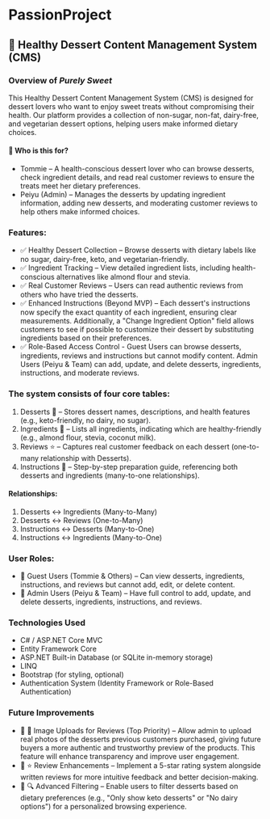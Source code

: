# PassionProject

## 🍰 Healthy Dessert Content Management System (CMS)

### Overview of *Purely Sweet*
This Healthy Dessert Content Management System (CMS) is designed for dessert lovers who want to enjoy sweet treats without compromising their health. Our platform provides a collection of non-sugar, non-fat, dairy-free, and vegetarian dessert options, helping users make informed dietary choices.

#### 🎯 Who is this for?
- Tommie – A health-conscious dessert lover who can browse desserts, check ingredient details, and read real customer reviews to ensure the treats meet her dietary preferences.
- Peiyu (Admin) – Manages the desserts by updating ingredient information, adding new desserts, and moderating customer reviews to help others make informed choices.

### Features:
- ✅ Healthy Dessert Collection – Browse desserts with dietary labels like no sugar, dairy-free, keto, and vegetarian-friendly.
- ✅ Ingredient Tracking – View detailed ingredient lists, including health-conscious alternatives like almond flour and stevia.
- ✅ Real Customer Reviews – Users can read authentic reviews from others who have tried the desserts.
- ✅ Enhanced Instructions (Beyond MVP) – Each dessert's instructions now specify the exact quantity of each ingredient, ensuring clear measurements. Additionally, a "Change Ingredient Option" field allows customers to see if possible to customize their dessert by substituting ingredients based on their preferences.
- ✅ Role-Based Access Control - 
Guest Users can browse desserts, ingredients, reviews and instructions but cannot modify content.
Admin Users (Peiyu & Team) can add, update, and delete desserts, ingredients, instructions, and moderate reviews.

### The system consists of four core tables:
1. Desserts 🍰 – Stores dessert names, descriptions, and health features (e.g., keto-friendly, no dairy, no sugar).
2. Ingredients 🥄 – Lists all ingredients, indicating which are healthy-friendly (e.g., almond flour, stevia, coconut milk).
3. Reviews ⭐ – Captures real customer feedback on each dessert (one-to-many relationship with Desserts).
4. Instructions 📜 – Step-by-step preparation guide, referencing both desserts and ingredients (many-to-one relationships).

#### Relationships:
1. Desserts ↔ Ingredients (Many-to-Many)
2. Desserts ↔ Reviews (One-to-Many)
3. Instructions ↔ Desserts (Many-to-One)
4. Instructions ↔ Ingredients (Many-to-One)

### User Roles:
- 🔹 Guest Users (Tommie & Others) – Can view desserts, ingredients, instructions, and reviews but cannot add, edit, or delete content.
- 🔹 Admin Users (Peiyu & Team) – Have full control to add, update, and delete desserts, ingredients, instructions, and reviews.

### Technologies Used
- C# / ASP.NET Core MVC
- Entity Framework Core
- ASP.NET Built-in Database (or SQLite in-memory storage)
- LINQ
- Bootstrap (for styling, optional)
- Authentication System (Identity Framework or Role-Based Authentication)

### Future Improvements
- 🔹 📸 Image Uploads for Reviews (Top Priority) – Allow admin to upload real photos of the desserts previous customers purchased, giving future buyers a more authentic and trustworthy preview of the products. This feature will enhance transparency and improve user engagement.
- 🔹 ⭐ Review Enhancements – Implement a 5-star rating system alongside written reviews for more intuitive feedback and better decision-making.
- 🔹 🔍 Advanced Filtering – Enable users to filter desserts based on dietary preferences (e.g., "Only show keto desserts" or "No dairy options") for a personalized browsing experience.




